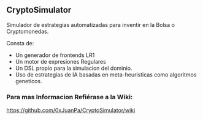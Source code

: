## CryptoSimulator

Simulador de estrategias automatizadas para inventir en la Bolsa o Cryptomonedas.

Consta de:
- Un generador de frontends LR1
- Un motor de expresiones Regulares
- Un DSL propio para la simulacion del dominio.
- Uso de estrategias de IA basadas en meta-heuristicas como algoritmos geneticos.

### Para mas Informacion Refiérase a la Wiki:
https://github.com/0xJuanPa/CryptoSimulator/wiki
